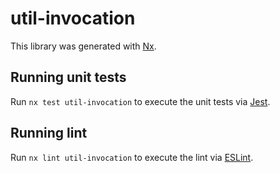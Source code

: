 # util-invocation

This library was generated with [Nx](https://nx.dev).

## Running unit tests

Run `nx test util-invocation` to execute the unit tests via [Jest](https://jestjs.io).

## Running lint

Run `nx lint util-invocation` to execute the lint via [ESLint](https://eslint.org/).

